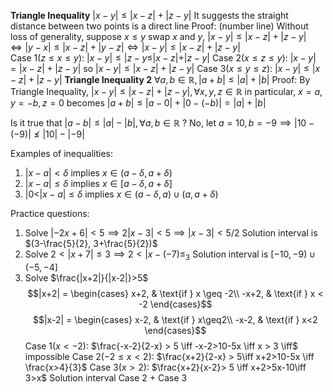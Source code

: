 **Triangle Inequality**
$|x-y|\leq|x-z|+|z-y|$
	It suggests the straight distance between two points is a direct line
	Proof: (number line)
		Without loss of generality, suppose $x \leq y$
			swap $x$ and $y$, $|x-y|\leq|x-z|+|z-y| \iff |y-x|\leq|x-z|+|y-z| \iff  |x-y|\leq |x-z|+|z-y|$   
		Case 1($z\leq x\leq y$):
			$|x-y|\leq|z-y\leq|x-z|+|z-y|$ 
		Case 2($x\leq z\leq y$):
			$|x-y|=|x-z|+|z-y|$ so $|x-y|\leq|x-z|+|z-y|$
		Case 3($x\leq y\leq z$):
			$|x-y|\leq|x-z|+|z-y|$
**Triangle Inequality 2**
$\forall a, b \in \mathbb{R}, |a+b|\leq|a|+|b|$
Proof:
	By Triangle Inequality, $|x-y|\leq|x-z|+|z-y|, \forall x, y, z \in \mathbb{R}$
	in particular, $x= a, y = -b, z =0$
	becomes $|a+b|\leq|a-0|+|0-(-b)| = |a|+|b|$
	
Is it true that $|a - b|\leq|a|-|b|, \forall a, b \in \mathbb{R}$ ?
	No, let $a = 10, b = -9 \implies |10-(-9)|\nleq|10|-|-9|$ 

Examples of inequalities:
1) $|x-a|<\delta$ implies $x \in (a-\delta, a+\delta)$
2) $|x-a|\leq \delta$ implies $x \in [a-\delta, a+\delta]$
3) $|0<|x-a|\leq\delta$ implies $x \in (a-\delta, a) \cup (a, a+\delta)$

Practice questions:
1) Solve $|-2x+6|<5 \implies 2|x-3|<5 \implies |x-3|< 5/2$ 
	Solution interval is $(3-\frac{5}{2}, 3+\frac{5}{2})$
2) Solve $2<|x+7|\leq {3} \implies 2<|x-(-7)\leq_{3}$
	 Solution interval is $[-10, -9)\cup(-5, -4]$
3) Solve $\frac{|x+2|}{|x-2|}>5$
	$$|x+2| = \begin{cases}
x+2, & \text{if } x \geq -2\\
-x+2, & \text{if } x < -2
\end{cases}$$$$|x-2| = \begin{cases}
x-2, & \text{if } x\geq2\\
-x-2, & \text{if } x<2
\end{cases}$$
	Case 1($x<-2$):
	$\frac{-x-2}{2-x} > 5 \iff -x-2>10-5x \iff x > 3 \iff$ impossible
	Case 2($-2\leq x<2$):
	$\frac{x+2}{2-x} > 5\iff x+2>10-5x \iff \frac{x>4}{3}$
	Case 3($x>2$):
	$\frac{x+2}{x-2}> 5 \iff x+2>5x-10\iff 3>x$
	Solution interval Case 2 + Case 3
